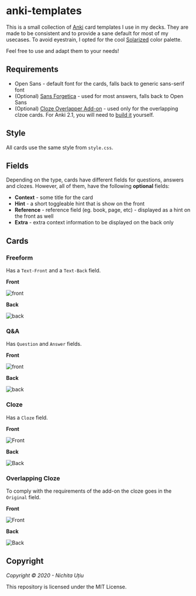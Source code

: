 # anki-templates

This is a small collection of [Anki](https://apps.ankiweb.net/) card templates I use in my decks. They are made to be consistent and to provide a sane default for most of my usecases. To avoid eyestrain, I opted for the cool [Solarized](https://ethanschoonover.com/solarized/) color palette.

Feel free to use and adapt them to your needs!

## Requirements

* Open Sans - default font for the cards, falls back to generic sans-serif font
* (Optional) [Sans Forgetica](https://sansforgetica.rmit/) - used for most answers, falls back to Open Sans
* (Optional) [Cloze Overlapper Add-on](https://ankiweb.net/shared/info/969733775) - used only for the overlapping clzoe cards. For Anki 2.1, you will need to [build it](https://github.com/glutanimate/cloze-overlapper#building) yourself.

## Style

All cards use the same style from `style.css`.

## Fields

Depending on the type, cards have different fields for questions, answers and clozes. However, all of them, have the following **optional** fields:

* **Context** - some title for the card
* **Hint** - a short toggleable hint that is show on the front
* **Reference** - reference field (eg. book, page, etc) - displayed as a hint on the front as well
* **Extra** - extra context information to be displayed on the back only

## Cards

### Freeform

Has a `Text-Front` and a `Text-Back` field. 

**Front**

![front](Freeform/front.png)

**Back**

![back](Freeform/back.png)



### Q&A

Has `Question` and `Answer` fields.

**Front**

![front](QnA/front.png)

**Back**

![back](QnA/back.png)

### Cloze

Has a `Cloze` field.

**Front**

![Front](Cloze/front.png)

**Back**

![Back](Cloze/back.png)

### Overlapping Cloze

To comply with the requirements of the add-on the cloze goes in the `Original` field.

**Front**

![Front](OverlappingCloze/front.png)

**Back**

![Back](OverlappingCloze/back.png)

## Copyright

*Copyright © 2020 - Nichita Uțiu*

This repository is licensed under the MIT License.